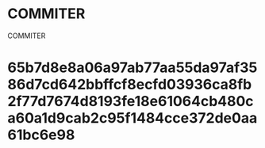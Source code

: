 # COMMITER
COMMITER






# 65b7d8e8a06a97ab77aa55da97af3586d7cd642bbffcf8ecfd03936ca8fb2f77d7674d8193fe18e61064cb480ca60a1d9cab2c95f1484cce372de0aa61bc6e98
